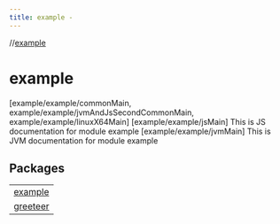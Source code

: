 ```yaml
---
title: example -
---
```

//[example](index.html)



# example  
 [example/example/commonMain, example/example/jvmAndJsSecondCommonMain, example/example/linuxX64Main]  [example/example/jsMain] This is JS documentation for module example [example/example/jvmMain] This is JVM documentation for module example

## Packages  


| |
|---|
| [example](example/index.html)|
| [greeteer](greeteer/index.html)|



